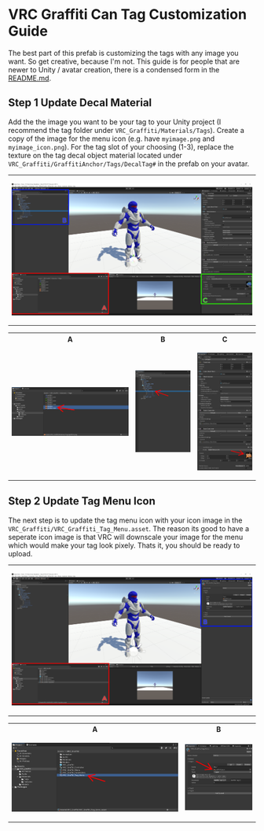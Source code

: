 # VRC Graffiti Can Tag Customization Guide

The best part of this prefab is customizing the tags with any image you want. 
So get creative, because I'm not.
This guide is for people that are newer to Unity / avatar creation, there is a condensed form in the [README.md](../README.md).

## Step 1 Update Decal Material
Add the the image you want to be your tag to your Unity project (I recommend the tag folder under `VRC_Graffiti/Materials/Tags`). 
Create a copy of the image for the menu icon (e.g. have `myimage.png` and `myimage_icon.png`).
For the tag slot of your choosing (1-3), replace the texture on the tag decal object material located under `VRC_Graffiti/GraffitiAnchor/Tags/DecalTag#` in the prefab on your avatar.

<table style="width:100%">
<tr>
<td class = "preview">

![](./annotated/customize_setup_1.png)

</td>
</tr>
</table>

<table>
<tr>
<th>A</th><th>B</th><th>C</th>
</tr>
<tr>
<td class = "content" style="width:50%">

![](./annotated/customize_decal_texture.png)

</td>
<td class = "content" style="width:25%">

![](./annotated/customize_decal_1.png)

</td>
<td class = "content" style="width:25%">

![](./annotated/customize_decal_1_material.png)

</td>
</tr>
</table>

## Step 2 Update Tag Menu Icon
The next step is to update the tag menu icon with your icon image in the `VRC_Graffiti/VRC_Graffiti_Tag_Menu.asset`.
The reason its good to have a seperate icon image is that VRC will downscale your image for the menu which would make your tag look pixely.
Thats it, you should be ready to upload.


<table style="width:100%">
<tr>
<td class = "preview">

![](./annotated/customize_setup_2.png)

</td>
</tr>
</table>

<table>
<tr>
<th>A</th><th>B</th>
</tr>
<tr>
<td class = "content" style="width:70%">

![](./annotated/customize_tag_menu.png)

</td>
<td class = "content" style="width:30%">

![](./annotated/customize_tag_menu_icon.png)

</td>
</tr>
</table>